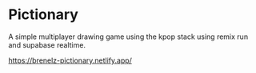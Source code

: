 # Pictionary

A simple multiplayer drawing game using the kpop stack using remix run and supabase realtime.

https://brenelz-pictionary.netlify.app/